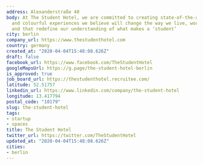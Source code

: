 ```yaml
---
address: Alexanderstraße 40
body: At The Student Hotel, we are committed to creating state-of-the-art facilities
  and colourful experiences we believe will change the way we live, work and travel
  and that redefine our understanding of what makes a ‘student’
city: berlin
company_url: https://www.thestudenthotel.com
country: germany
created_at: "2020-04-04T15:48:08.626Z"
draft: false
facebook_url: https://www.facebook.com/TheStudentHotel
googleMapsUrl: https://g.page/the-student-hotel-berlin
is_approved: true
job_board_url: https://thestudenthotel.recruitee.com/
latitude: 52.51757
linkedin_url: https://www.linkedin.com/company/the-student-hotel
longitude: 13.417794
postal_code: "10179"
slug: the-student-hotel
tags:
- startup
- spaces
title: The Student Hotel
twitter_url: https://twitter.com/TheStudentHotel
updated_at: "2020-04-04T15:48:08.626Z"
cities:
- berlin
---
```

